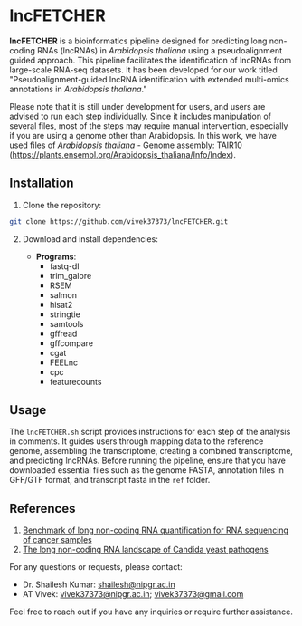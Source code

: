# lncFETCHER

**lncFETCHER** is a bioinformatics pipeline designed for predicting long non-coding RNAs (lncRNAs) in *Arabidopsis thaliana* using a pseudoalignment guided approach. This pipeline facilitates the identification of lncRNAs from large-scale RNA-seq datasets. It has been developed for our work titled "Pseudoalignment-guided lncRNA identification with extended multi-omics annotations in _Arabidopsis thaliana_."

Please note that it is still under development for users, and users are advised to run each step individually. Since it includes manipulation of several files, most of the steps may require manual intervention, especially if you are using a genome other than Arabidopsis. In this work, we have used files of _Arabidopsis thaliana_ - Genome assembly: TAIR10 (https://plants.ensembl.org/Arabidopsis_thaliana/Info/Index).

## Installation

1. Clone the repository:

```bash
git clone https://github.com/vivek37373/lncFETCHER.git
```

2. Download and install dependencies:

    - **Programs**:
        - fastq-dl
        - trim_galore
        - RSEM
        - salmon
        - hisat2
        - stringtie
        - samtools
        - gffread
        - gffcompare
        - cgat
        - FEELnc
        - cpc
        - featurecounts

## Usage

The `lncFETCHER.sh` script provides instructions for each step of the analysis in comments. It guides users through mapping data to the reference genome, assembling the transcriptome, creating a combined transcriptome, and predicting lncRNAs. Before running the pipeline, ensure that you have downloaded essential files such as the genome FASTA, annotation files in GFF/GTF format, and transcript fasta in the `ref` folder.

## References

1. [Benchmark of long non-coding RNA quantification for RNA sequencing of cancer samples](https://doi.org/10.1093/gigascience/giz145)
2. [The long non-coding RNA landscape of Candida yeast pathogens](https://doi.org/10.1038/s41467-021-27635-4)

For any questions or requests, please contact:
- Dr. Shailesh Kumar: shailesh@nipgr.ac.in
- AT Vivek: vivek37373@nipgr.ac.in; vivek37373@gmail.com

Feel free to reach out if you have any inquiries or require further assistance.
